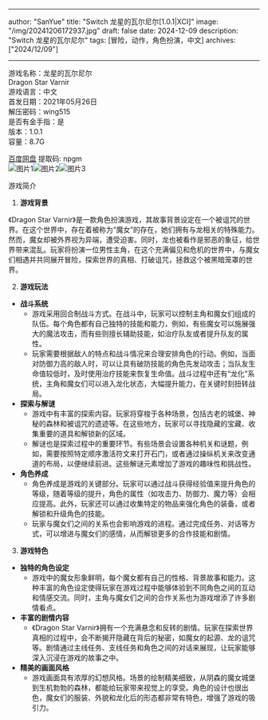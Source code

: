 
---
author: "SanYue"
title: "Switch 龙星的瓦尔尼尔[1.0.1|XCI]"
image: "/img/20241206172937.jpg"
draft: false
date: 2024-12-09
description: "Switch 龙星的瓦尔尼尔"
tags: [冒险，动作，角色扮演，中文]
archives: ["2024/12/09"]

---

游戏名称：龙星的瓦尔尼尔   
Dragon Star Varnir    
游戏语言：中文  
首发日期：2021年05月26日  
解压密码：wing515  
是否有金手指：是  
版本：1.0.1   
容量：8.7G

[百度网盘](https://pan.baidu.com/s/1DaArEyYe5nveSR8Hd4n2Gg) 提取码: npgm  
![图片1](/img/88b5c4.jpg)![图片2](/img/ac89cb.jpg)![图片3](/img/b264d5.jpg)  

游戏简介  
1. **游戏背景**

《Dragon Star Varnir》是一款角色扮演游戏，其故事背景设定在一个被诅咒的世界。在这个世界中，存在着被称为“魔女”的存在，她们拥有与龙相关的特殊能力。然而，魔女却被外界视为异端，遭受迫害。同时，龙也被看作是邪恶的象征，给世界带来混乱。玩家将扮演一位男性主角，在这个充满偏见和危机的世界中，与魔女们相遇并共同展开冒险，探索世界的真相、打破诅咒，拯救这个被黑暗笼罩的世界。

2. **游戏玩法**

 - **战斗系统**
     - 游戏采用回合制战斗方式。在战斗中，玩家可以控制主角和魔女们组成的队伍。每个角色都有自己独特的技能和能力，例如，有些魔女可以施展强大的魔法攻击，而有些则擅长辅助技能，如治疗队友或者提升队友的属性。
     - 玩家需要根据敌人的特点和战斗情况来合理安排角色的行动。例如，当面对防御力高的敌人时，可以让具有破防技能的角色先发动攻击；当队友生命值较低时，及时使用治疗技能来恢复生命值。战斗过程中还有“龙化”系统，主角和魔女们可以进入龙化状态，大幅提升能力，在关键时刻扭转战局。
 - **探索与解谜**
     - 游戏中有丰富的探索内容。玩家将穿梭于各种场景，包括古老的城堡、神秘的森林和被诅咒的遗迹等。在这些地方，玩家可以寻找隐藏的宝藏、收集重要的道具和解锁新的区域。
     - 解谜也是探索过程中的重要环节。有些场景会设置各种机关和谜题，例如，需要按照特定顺序激活符文来打开石门，或者通过操纵机关来改变通道的布局，以便继续前进。这些解谜元素增加了游戏的趣味性和挑战性。
 - **角色养成**
     - 角色养成是游戏的关键部分。玩家可以通过战斗获得经验值来提升角色的等级，随着等级的提升，角色的属性（如攻击力、防御力、魔力等）会相应提高。此外，玩家还可以通过收集特定的物品来强化角色的装备，或者解锁和升级角色的技能。
     - 玩家与魔女们之间的关系也会影响游戏的进程。通过完成任务、对话等方式，可以增进与魔女们的感情，从而解锁更多的合作技能和剧情。

3. **游戏特色**

 - **独特的角色设定**
     - 游戏中的魔女形象鲜明，每个魔女都有自己的性格、背景故事和能力。这种丰富的角色设定使得玩家在游戏过程中能够体验到不同角色之间的互动和情感交流。同时，主角与魔女们之间的合作关系也为游戏增添了许多剧情看点。
 - **丰富的剧情内容**
     - 《Dragon Star Varnir》拥有一个充满悬念和反转的剧情。玩家在探索世界真相的过程中，会不断揭开隐藏在背后的秘密，如魔女的起源、龙的诅咒等。剧情通过主线任务、支线任务和角色之间的对话来展现，让玩家能够深入沉浸在游戏的故事之中。
 - **精美的画面风格**
     - 游戏画面具有浓厚的幻想风格。场景的绘制精美细致，从阴森的魔女城堡到生机勃勃的森林，都能给玩家带来视觉上的享受。角色的设计也很出色，魔女们的服装、外貌和龙化后的形态都非常有特色，增强了游戏的吸引力。
